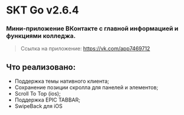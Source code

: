 # SKT Go v2.6.4

### Мини-приложение ВКонтакте с главной информацией и функциями колледжа. 

> Ссылка на приложение: https://vk.com/app7469712

## Что реализовано:
- Поддержка темы нативного клиента;
- Сохранение позиции скролла для панелей и элементов;
- Scroll To Top (ios);
- Поддержка EPIC TABBAR;
- SwipeBack для iOS

